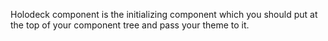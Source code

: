 Holodeck component is the initializing component
    which you should put at the top of your component
    tree and pass your theme to it. 
